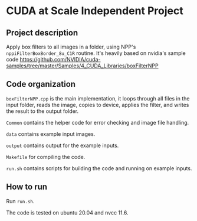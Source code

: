 # CUDA at Scale Independent Project

## Project description

Apply box filters to all images in a folder, using NPP's `nppiFilterBoxBorder_8u_C1R` routine.
It's heavily based on nvidia's sample code https://github.com/NVIDIA/cuda-samples/tree/master/Samples/4_CUDA_Libraries/boxFilterNPP

## Code organization

`boxFilterNPP.cpp` is the main implementation, it loops through all files in the input folder, reads the image,
copies to device, applies the filter, and writes the result to the output folder.

`Common` contains the helper code for error checking and image file handling.

`data` contains example input images.

`output` contains output for the example inputs.

`Makefile` for compiling the code.

`run.sh` contains scripts for building the code and running on example inputs.

## How to run

Run `run.sh`.

The code is tested on ubuntu 20.04 and nvcc 11.6.
